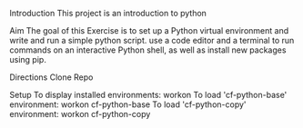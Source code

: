 Introduction
This project is an introduction to python

Aim
The goal of this Exercise is to set up a Python virtual environment and write and run a simple python script. use a code editor and a terminal to run commands on an interactive Python shell, as well as install new packages using pip.

Directions
Clone Repo

Setup
To display installed environments: workon
To load 'cf-python-base' environment: workon cf-python-base
To load 'cf-python-copy' environment: workon cf-python-copy

